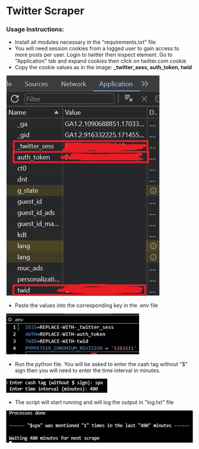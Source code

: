 # Twitter Scraper

### Usage Instructions:
- Install all modules necessary in the "requirements.txt" file
- You will need session cookies from a logged user to gain access to more posts per user. Login to twitter then inspect element. Go to "Application" tab and expand cookies then click on twitter.com cookie
- Copy the cookie values as in the image: **_twitter_sess, auth_token, twid**

![Cookies ScreenShot](img/sess_data.jpg?raw=true "Title")

- Paste the values into the corresponding key in the .env file 

![env ScreenShot](img/env_data.jpg?raw=true "Title")

- Run the python file. You will be asked to enter the cash tag without "$" sign then you will need to enter the time interval in minutes.

![env ScreenShot](img/input.jpg?raw=true "Title")

- The script will start running and will log the output in "log.txt" file

![env ScreenShot](img/output.jpg?raw=true "Title")